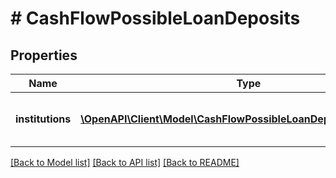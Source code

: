 # # CashFlowPossibleLoanDeposits

## Properties

Name | Type | Description | Notes
------------ | ------------- | ------------- | -------------
**institutions** | [**\OpenAPI\Client\Model\CashFlowPossibleLoanDepositsInstitutions[]**](CashFlowPossibleLoanDepositsInstitutions.md) | A list of loan deposit institutions |

[[Back to Model list]](../../README.md#models) [[Back to API list]](../../README.md#endpoints) [[Back to README]](../../README.md)
